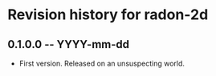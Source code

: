 # Revision history for radon-2d

## 0.1.0.0 -- YYYY-mm-dd

* First version. Released on an unsuspecting world.
